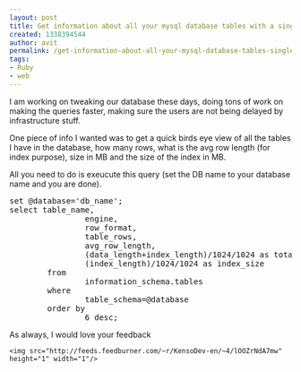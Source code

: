 ```yaml
---
layout: post
title: Get information about all your mysql database tables with a single query
created: 1338394544
author: avit
permalink: /get-information-about-all-your-mysql-database-tables-single-query
tags:
- Ruby
- web
---
```

<p>I am working on tweaking our database these days, doing tons of work on making the queries faster, making sure the users are not being delayed by infrastructure stuff.</p>

<p>One piece of info I wanted was to get a quick birds eye view of all the tables I have in the database, how many rows, what is the avg row length (for index purpose), size in MB and the size of the index in MB.</p>

<p>All you need to do is exeucute this query (set the DB name to your database name and you are done).</p>
<notextile><div class='CodeRay'>
  <div class='code'><pre><span class='class'>set</span> <span class='variable'>@database</span>=<span class='string'><span class='delimiter'>'</span><span class='content'>db_name</span><span class='delimiter'>'</span></span>;
<span class='class'>select</span> table_name, 
                <span class='directive'>engine</span>, 
                row_format, 
                table_rows, 
                avg_row_length, 
                (data_length+index_length)/<span class='integer'>1024</span>/<span class='integer'>1024</span> <span class='keyword'>as</span> total_size, 
                (index_length)/<span class='integer'>1024</span>/<span class='integer'>1024</span> <span class='keyword'>as</span> index_size 
        <span class='keyword'>from</span> 
                information_schema.tables 
        <span class='keyword'>where</span> 
                table_schema=<span class='variable'>@database</span> 
        <span class='keyword'>order</span> <span class='keyword'>by</span> 
                <span class='integer'>6</span> <span class='directive'>desc</span>;</pre></div>
</div>
</notextile>
<p>As always, I would love your feedback</p>
      
    <img src="http://feeds.feedburner.com/~r/KensoDev-en/~4/lOOZrNdA7mw" height="1" width="1"/>
